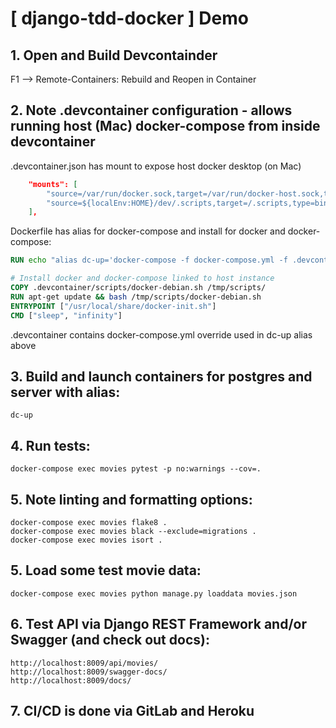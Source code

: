 [ django-tdd-docker ] Demo
================================================================================

## 1. Open and Build Devcontainder

F1 --> Remote-Containers: Rebuild and Reopen in Container

## 2. Note .devcontainer configuration - allows running host (Mac) docker-compose from inside devcontainer

.devcontainer.json has mount to expose host docker desktop (on Mac)
```json
	"mounts": [ 
		"source=/var/run/docker.sock,target=/var/run/docker-host.sock,type=bind",
		"source=${localEnv:HOME}/dev/.scripts,target=/.scripts,type=bind,consistency=cached" 
	],
```

Dockerfile has alias for docker-compose and install for docker and docker-compose:
```Dockerfile
RUN echo "alias dc-up='docker-compose -f docker-compose.yml -f .devcontainer/docker-compose.yml up -d --build'" >> /etc/bash.bashrc

# Install docker and docker-compose linked to host instance
COPY .devcontainer/scripts/docker-debian.sh /tmp/scripts/
RUN apt-get update && bash /tmp/scripts/docker-debian.sh
ENTRYPOINT ["/usr/local/share/docker-init.sh"]
CMD ["sleep", "infinity"]
```

.devcontainer contains docker-compose.yml override used in dc-up alias above

## 3. Build and launch containers for postgres and server with alias:

```
dc-up
```

## 4. Run tests:
```
docker-compose exec movies pytest -p no:warnings --cov=.
```

## 5.  Note linting and formatting options:

```
docker-compose exec movies flake8 .
docker-compose exec movies black --exclude=migrations .
docker-compose exec movies isort .
```

## 5. Load some test movie data:

```
docker-compose exec movies python manage.py loaddata movies.json
```

## 6. Test API via Django REST Framework and/or Swagger (and check out docs):
```
http://localhost:8009/api/movies/
http://localhost:8009/swagger-docs/
http://localhost:8009/docs/
```

## 7. CI/CD is done via GitLab and Heroku



